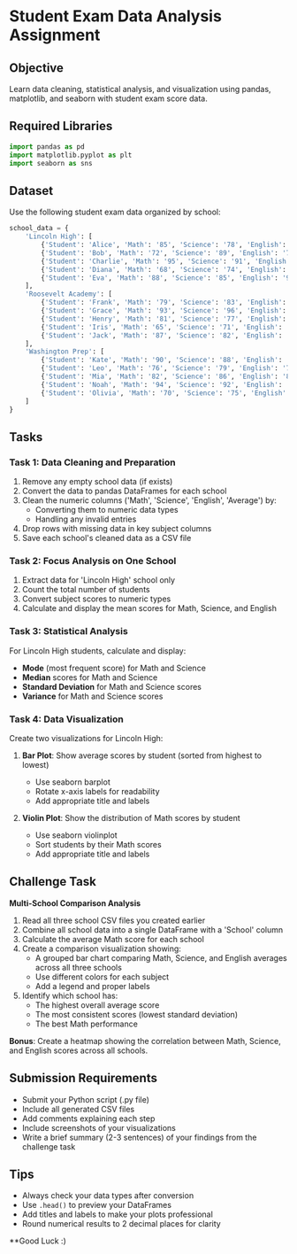 # Student Exam Data Analysis Assignment

## Objective
Learn data cleaning, statistical analysis, and visualization using pandas, matplotlib, and seaborn with student exam score data.

## Required Libraries
```python
import pandas as pd
import matplotlib.pyplot as plt
import seaborn as sns
```

## Dataset
Use the following student exam data organized by school:

```python
school_data = {
    'Lincoln High': [
        {'Student': 'Alice', 'Math': '85', 'Science': '78', 'English': '92', 'Average': '85.0', 'Grade': 'B'},
        {'Student': 'Bob', 'Math': '72', 'Science': '89', 'English': '76', 'Average': '79.0', 'Grade': 'C'},
        {'Student': 'Charlie', 'Math': '95', 'Science': '91', 'English': '88', 'Average': '91.3', 'Grade': 'A'},
        {'Student': 'Diana', 'Math': '68', 'Science': '74', 'English': '82', 'Average': '74.7', 'Grade': 'C'},
        {'Student': 'Eva', 'Math': '88', 'Science': '85', 'English': '90', 'Average': '87.7', 'Grade': 'B'},
    ],
    'Roosevelt Academy': [
        {'Student': 'Frank', 'Math': '79', 'Science': '83', 'English': '75', 'Average': '79.0', 'Grade': 'C'},
        {'Student': 'Grace', 'Math': '93', 'Science': '96', 'English': '89', 'Average': '92.7', 'Grade': 'A'},
        {'Student': 'Henry', 'Math': '81', 'Science': '77', 'English': '84', 'Average': '80.7', 'Grade': 'B'},
        {'Student': 'Iris', 'Math': '65', 'Science': '71', 'English': '69', 'Average': '68.3', 'Grade': 'D'},
        {'Student': 'Jack', 'Math': '87', 'Science': '82', 'English': '91', 'Average': '86.7', 'Grade': 'B'},
    ],
    'Washington Prep': [
        {'Student': 'Kate', 'Math': '90', 'Science': '88', 'English': '93', 'Average': '90.3', 'Grade': 'A'},
        {'Student': 'Leo', 'Math': '76', 'Science': '79', 'English': '73', 'Average': '76.0', 'Grade': 'C'},
        {'Student': 'Mia', 'Math': '82', 'Science': '86', 'English': '80', 'Average': '82.7', 'Grade': 'B'},
        {'Student': 'Noah', 'Math': '94', 'Science': '92', 'English': '96', 'Average': '94.0', 'Grade': 'A'},
        {'Student': 'Olivia', 'Math': '70', 'Science': '75', 'English': '78', 'Average': '74.3', 'Grade': 'C'},
    ]
}
```

## Tasks

### Task 1: Data Cleaning and Preparation
1. Remove any empty school data (if exists)
2. Convert the data to pandas DataFrames for each school
3. Clean the numeric columns ('Math', 'Science', 'English', 'Average') by:
   - Converting them to numeric data types
   - Handling any invalid entries
4. Drop rows with missing data in key subject columns
5. Save each school's cleaned data as a CSV file

### Task 2: Focus Analysis on One School
1. Extract data for 'Lincoln High' school only
2. Count the total number of students
3. Convert subject scores to numeric types
4. Calculate and display the mean scores for Math, Science, and English

### Task 3: Statistical Analysis
For Lincoln High students, calculate and display:
- **Mode** (most frequent score) for Math and Science
- **Median** scores for Math and Science  
- **Standard Deviation** for Math and Science scores
- **Variance** for Math and Science scores

### Task 4: Data Visualization
Create two visualizations for Lincoln High:

1. **Bar Plot**: Show average scores by student (sorted from highest to lowest)
   - Use seaborn barplot
   - Rotate x-axis labels for readability
   - Add appropriate title and labels

2. **Violin Plot**: Show the distribution of Math scores by student
   - Use seaborn violinplot
   - Sort students by their Math scores
   - Add appropriate title and labels

## Challenge Task

**Multi-School Comparison Analysis**

1. Read all three school CSV files you created earlier
2. Combine all school data into a single DataFrame with a 'School' column
3. Calculate the average Math score for each school
4. Create a comparison visualization showing:
   - A grouped bar chart comparing Math, Science, and English averages across all three schools
   - Use different colors for each subject
   - Add a legend and proper labels
5. Identify which school has:
   - The highest overall average score
   - The most consistent scores (lowest standard deviation)
   - The best Math performance

**Bonus**: Create a heatmap showing the correlation between Math, Science, and English scores across all schools.

## Submission Requirements
- Submit your Python script (.py file)
- Include all generated CSV files
- Add comments explaining each step
- Include screenshots of your visualizations
- Write a brief summary (2-3 sentences) of your findings from the challenge task

## Tips
- Always check your data types after conversion
- Use `.head()` to preview your DataFrames
- Add titles and labels to make your plots professional
- Round numerical results to 2 decimal places for clarity

**Good Luck :)
